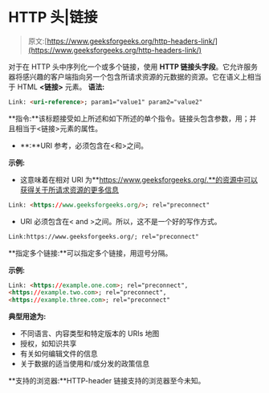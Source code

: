 # HTTP 头|链接

> 原文:[https://www.geeksforgeeks.org/http-headers-link/](https://www.geeksforgeeks.org/http-headers-link/)

对于在 HTTP 头中序列化一个或多个链接，使用 **HTTP 链接头字段**。它允许服务器将感兴趣的客户端指向另一个包含所请求资源的元数据的资源。它在语义上相当于 HTML **<链接>** 元素。
**语法:**

```html
Link: <uri-reference>; param1="value1" param2="value2"

```

**指令:**该标题接受如上所述和如下所述的单个指令。链接头包含参数，用；并且相当于<链接>元素的属性。

*   **<uri-reference>:**URI 参考，必须包含在<和>之间。

**示例:**

*   这意味着在相对 URI 为**https://www.geeksforgeeks.org/.**的资源中可以获得关于所请求资源的更多信息

```html
Link: <https://www.geeksforgeeks.org/>; rel="preconnect"

```

*   URI 必须包含在< and >之间。所以，这不是一个好的写作方式。

```html
Link:https://www.geeksforgeeks.org/; rel="preconnect"

```

**指定多个链接:**可以指定多个链接，用逗号分隔。

**示例:**

```html
Link: <https://example.one.com>; rel="preconnect", 
<https://example.two.com>; rel="preconnect", 
<https://example.three.com>; rel="preconnect"

```

**典型用途为:**

*   不同语言、内容类型和特定版本的 URIs 地图
*   授权，如知识共享
*   有关如何编辑文件的信息
*   关于数据的适当使用和/或分发的政策信息

**支持的浏览器:**HTTP-header 链接支持的浏览器至今未知。